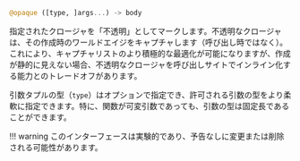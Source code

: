 ```julia
@opaque ([type, ]args...) -> body
```

指定されたクロージャを「不透明」としてマークします。不透明なクロージャは、その作成時のワールドエイジをキャプチャします（呼び出し時ではなく）。これにより、キャプチャリストのより積極的な最適化が可能になりますが、作成が静的に見えない場合、不透明なクロージャを呼び出しサイトでインライン化する能力とのトレードオフがあります。

引数タプルの型（`type`）はオプションで指定でき、許可される引数の型をより柔軟に指定できます。特に、関数が可変引数であっても、引数の型は固定長であることができます。

!!! warning
    このインターフェースは実験的であり、予告なしに変更または削除される可能性があります。

